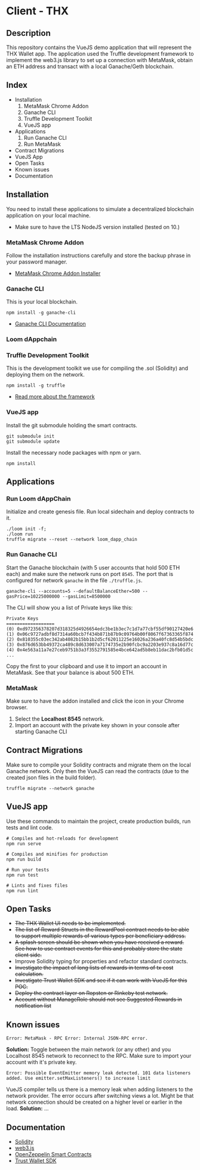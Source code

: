 # Client - THX

## Description
This repository contains the VueJS demo application that will represent the THX Wallet app. The application used the Truffle development framework to implement the web3.js library to set up a connection with MetaMask, obtain an ETH address and transact with a local Ganache/Geth blockchain.

## Index
* Installation
    1. MetaMask Chrome Addon
    2. Ganache CLI
    3. Truffle Development Toolkit
    4. VueJS app
* Applications
    1. Run Ganache CLI
    2. Run MetaMask
* Contract Migrations
* VueJS App
* Open Tasks
* Known issues
* Documentation

## Installation
You need to install these applications to simulate a decentralized blockchain application on your local machine.

* Make sure to have the LTS NodeJS version installed (tested on 10.)

### MetaMask Chrome Addon
Follow the installation instructions carefully and store the backup phrase in your password manager.

* [MetaMask Chrome Addon Installer](https://chrome.google.com/webstore/detail/metamask/nkbihfbeogaeaoehlefnkodbefgpgknn)

### Ganache CLI
This is your local blockchain.
```
npm install -g ganache-cli
```

* [Ganache CLI Documentation](https://github.com/trufflesuite/ganache-cli)

### Loom dAppchain


### Truffle Development Toolkit
This is the development toolkit we use for compiling the .sol (Solidity) and deploying them on the network.
```
npm install -g truffle
```

* [Read more about the framework](https://github.com/trufflesuite/truffle)


### VueJS app
Install the git submodule holding the smart contracts.
```
git submodule init
git submodule update
```
Install the necessary node packages with npm or yarn.
```
npm install
```

## Applications
### Run Loom dAppChain
Initialize and create genesis file. Run local sidechain and deploy contracts to it.

```
./loom init -f;
./loom run
truffle migrate --reset --network loom_dapp_chain
```


### Run Ganache CLI
Start the Ganache blockchain (with 5 user accounts that hold 500 ETH each) and make sure the network runs on port `8545`. The port that is configured for network `ganache` in the file `./truffle.js`.
```
ganache-cli --accounts=5 --defaultBalanceEther=500 --gasPrice=10225000000 --gasLimit=8500000
```

The CLI will show you a list of Private keys like this:
```
Private Keys
==================
(0) 0xd972356378207d318325d4926654edc3be1b3ec7c1d7a77cbf55df90127420e6
(1) 0x06c9727adbf8d7314a60bcb7f434b871b87b9c09764b00f8067f67363365f874
(2) 0x810355c03ec342ab4082b15bb1b2d5cf62011225e16026a236a40fc8d54b5bdc
(3) 0x876d653bb49372ca489c8d633007a7174735e2b90fcbc9a2203e937c8a16d77c
(4) 0x4e563a11a7e27ceb9751b3a3f3552791585e4bce642ad5b8eb11dac2bfb01d5c
...
```

Copy the first to your clipboard and use it to import an account in MetaMask. See that your balance is about 500 ETH.

### MetaMask
Make sure to have the addon installed and click the icon in your Chrome browser.

1. Select the **Localhost 8545** network.
2. Import an account with the private key shown in your console after starting Ganache CLI

## Contract Migrations
Make sure to compile your Solidity contracts and migrate them on the local Ganache network. Only then the VueJS can read the contracts (due to the created json files in the build folder).
```
truffle migrate --network ganache
```

## VueJS app
Use these commands to maintain the project, create production builds, run tests and lint code.

```
# Compiles and hot-reloads for development
npm run serve

# Compiles and minifies for production
npm run build

# Run your tests
npm run test

# Lints and fixes files
npm run lint
```

## Open Tasks

* ~~The THX Wallet UI needs to be implemented.~~
* ~~The list of Reward Structs in the RewardPool contract needs to be able to support multiple rewards of various types per beneficiary address.~~
* ~~A splash screen should be shown when you have received a reward. See how to use contract events for this and probably store the state client side.~~
* Improve Solidity typing for properties and refactor standard contracts.
* ~~Investigate the impact of long lists of rewards in terms of tx cost calculation.~~
* ~~Investigate Trust Wallet SDK and see if it can work with VueJS for this POC.~~
* ~~Deploy the contract layer on Ropsten or Rinkeby test network.~~
* ~~Account without ManageRole should not see Suggested Rewards in notification list~~

## Known issues
```
Error: MetaMask - RPC Error: Internal JSON-RPC error.
```
**Solution:** Toggle between the main network (or any other) and you Localhost 8545 network to reconnect to the RPC. Make sure to import your account with it's private key.

```
Error: Possible EventEmitter memory leak detected. 101 data listeners added. Use emitter.setMaxListeners() to increase limit
```
VueJS compiler tells us there is a memory leak when adding listeners to the network provider. The error occurs after switching views a lot. Might be that network connection should be created on a higher level or earlier in the load.
**Solution:** ...

## Documentation

* [Solidity](https://solidity.readthedocs.io/en/v0.5.0/)
* [web3.js](https://web3js.readthedocs.io/en/1.0/)
* [OpenZeppelin Smart Contracts](https://github.com/OpenZeppelin/openzeppelin-solidity.git)
* [Trust Wallet SDK](https://github.com/TrustWallet/react-native-trust-sdk)

